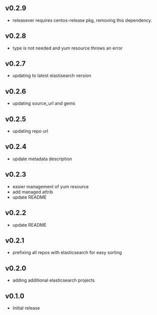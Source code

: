 ## v0.2.9
- releasever requires centos-release pkg, removing this dependency.

## v0.2.8
- type is not needed and yum resource throws an error

## v0.2.7
- updating to latest elastisearch version

## v0.2.6
- updating source_url and gems

## v0.2.5
- updating repo url

## v0.2.4
- update metadata description

## v0.2.3
- easier management of yum resource
- add managed attrib
- update README

## v0.2.2
- update README

## v0.2.1
- prefixing all repos with elasticsearch for easy sorting

## v0.2.0
- adding additional elasticsearch projects

## v0.1.0
- Initial release

